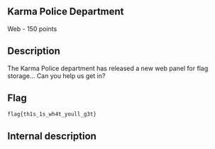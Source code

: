 ## Karma Police Department
Web - 150 points

Description
------------
The Karma Police department has released a new web panel for flag storage... Can you help us get in?


Flag
------------

`flag{th1s_1s_wh4t_youll_g3t}`


Internal description
------------
